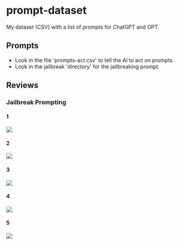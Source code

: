 # prompt-dataset

My dataset (CSV) with a list of prompts for ChatGPT and GPT.

## Prompts

- Look in the file 'prompts-act.csv' to tell the AI to act on prompts.
- Look in the jailbreak 'directory' for the jailbreaking prompt.

## Reviews

### Jailbreak Prompting

#### 1

![](https://media.discordapp.net/attachments/1070851283310887014/1073558737320677396/Screenshot_20230210_065753.png)

#### 2

![](https://media.discordapp.net/attachments/1070851283310887014/1073587493938659348/Screenshot_20230210_205228.jpg)

#### 3

![](https://media.discordapp.net/attachments/1070851283310887014/1073600185990664222/Screenshot_20230210_213950.jpg)

#### 4

![](https://media.discordapp.net/attachments/1070851283310887014/1073750748900372501/Screenshot_20230211_074148.jpg)

#### 5

![](https://media.discordapp.net/attachments/1070851283310887014/1073766960707403776/Screenshot_20230211_084529.jpg)
